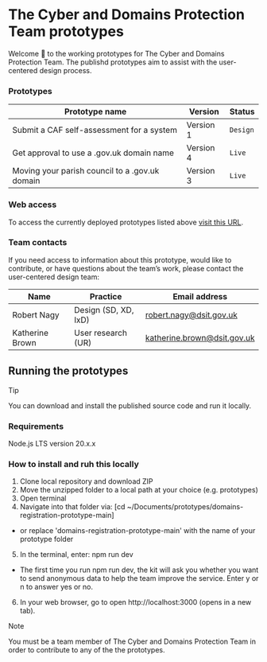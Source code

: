 # The Cyber and Domains Protection Team prototypes
Welcome :wave: to the working prototypes for The Cyber and Domains Protection Team. The publishd prototypes aim to assist with the user-centered design process.

### Prototypes
| **Prototype name**                             | **Version** | **Status** | 
| ---------------------------------------------- | ----------- | ---------- |
| Submit a CAF self-assessment for a system      | Version 1   | `Design` |
| Get approval to use a .gov.uk domain name      | Version 4   | `Live` |
| Moving your parish council to a .gov.uk domain | Version 3   | `Live` |

### Web access
To access the currently deployed prototypes listed above [visit this URL](https://sgs-ddt-01-96c924f9e494.herokuapp.com/).

### Team contacts
If you need access to information about this prototype, would like to contribute, or have questions about the team’s work, please contact the user-centered design team:

| Name           | Practice                | Email address                | 
| -------------- | ---------------------------- | ---------------------------- |
| Robert Nagy    | Design (SD, XD, IxD) | robert.nagy@dsit.gov.uk |
| Katherine Brown| User research (UR) | katherine.brown@dsit.gov.uk |


## Running the prototypes
> [!TIP]
> You can download and install the published source code and run it locally.

### Requirements
Node.js LTS version 20.x.x

### How to install and ruh this locally
1. Clone local repository and download ZIP
2. Move the unzipped folder to a local path at your choice (e.g. prototypes)
3. Open terminal 
4. Navigate into that folder via: [cd ~/Documents/prototypes/domains-registration-prototype-main]
 - or replace 'domains-registration-prototype-main' with the name of your prototype folder
5. In the terminal, enter: npm run dev
 - The first time you run npm run dev, the kit will ask you whether you want to send anonymous data to help the team improve the service. Enter y or n to answer yes or no.
6. In your web browser, go to open http://localhost:3000 (opens in a new tab).

> [!NOTE]
> You must be a team member of The Cyber and Domains Protection Team in order to contribute to any of the the prototypes.

